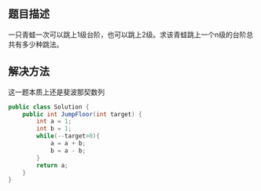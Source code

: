 ## 题目描述
一只青蛙一次可以跳上1级台阶，也可以跳上2级。求该青蛙跳上一个n级的台阶总共有多少种跳法。

## 解决方法
这一题本质上还是斐波那契数列

```java
public class Solution {
    public int JumpFloor(int target) {
        int a = 1; 
        int b = 1;
        while(--target>0){
            a = a + b;
            b = a - b;
        }
        return a;
    }
}

```
